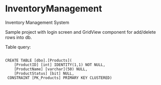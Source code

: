 # InventoryManagement
Inventory Management System

Sample project with login screen and GridView component for add/delete rows into db.

Table query:

<pre><code>
CREATE TABLE [dbo].[Products](
	[ProductID] [int] IDENTITY(1,1) NOT NULL,
	[ProductName] [varchar](50) NULL,
	[ProductStatus] [bit] NULL,
 CONSTRAINT [PK_Products] PRIMARY KEY CLUSTERED)
</pre></code>
